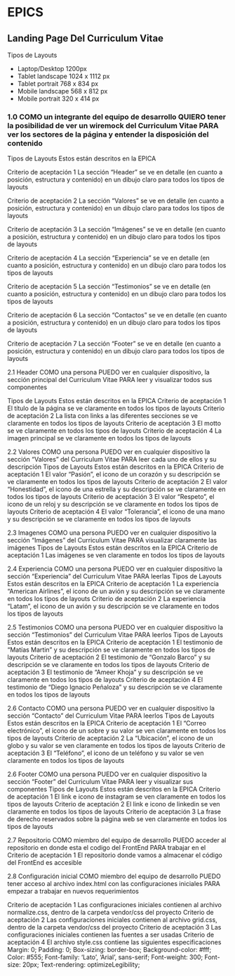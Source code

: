 # EPICS

## Landing Page Del Curriculum Vitae

Tipos de Layouts
- Laptop/Desktop 1200px
- Tablet landscape 1024 x 1112 px
- Tablet portrait 768 x 834 px
- Mobile landscape 568 x 812 px
- Mobile portrait 320 x 414 px

### 1.0 COMO un integrante del equipo de desarrollo QUIERO tener la posibilidad de ver un wiremock del Curriculum Vitae PARA ver los sectores de la página y entender la disposición del contenido

Tipos de Layouts
Estos están descritos en la EPICA 

Criterio de aceptación 1
La sección “Header” se ve en detalle (en cuanto a posición, estructura y contenido) en un dibujo claro para todos los tipos de layouts

Criterio de aceptación 2
La sección “Valores” se ve en detalle (en cuanto a posición, estructura y contenido) en un dibujo claro para todos los tipos de layouts

Criterio de aceptación 3
La sección “Imágenes” se ve en detalle (en cuanto a posición, estructura y contenido) en un dibujo claro para todos los tipos de layouts

Criterio de aceptación 4
La sección “Experiencia” se ve en detalle (en cuanto a posición, estructura y contenido) en un dibujo claro para todos los tipos de layouts

Criterio de aceptación 5
La sección “Testimonios” se ve en detalle (en cuanto a posición, estructura y contenido) en un dibujo claro para todos los tipos de layouts

Criterio de aceptación 6
La sección “Contactos” se ve en detalle (en cuanto a posición, estructura y contenido) en un dibujo claro para todos los tipos de layouts

Criterio de aceptación 7
La sección “Footer” se ve en detalle (en cuanto a posición, estructura y contenido) en un dibujo claro para todos los tipos de layouts

2.1 Header
COMO una persona
PUEDO ver en cualquier dispositivo, la sección principal del Curriculum Vitae
PARA leer y visualizar todos sus componentes

Tipos de Layouts
Estos están descritos en la EPICA 
Criterio de aceptación 1
El título de la página se ve claramente en todos los tipos de layouts
Criterio de aceptación 2
La lista con links a las diferentes secciones se ve claramente en todos los tipos de layouts
Criterio de aceptación 3
El motto se ve claramente en todos los tipos de layouts
Criterio de aceptación 4
La imagen principal se ve claramente en todos los tipos de layouts


2.2 Valores
COMO una persona
PUEDO ver en cualquier dispositivo la sección “Valores” del Curriculum Vitae
PARA leer cada uno de ellos y su descripción
Tipos de Layouts
Estos están descritos en la EPICA 
Criterio de aceptación 1
El valor “Pasión”, el icono de un corazón y su descripción se ve claramente en todos los tipos de layouts
Criterio de aceptación 2
El valor “Honestidad”, el icono de una estrella y su descripción se ve claramente en todos los tipos de layouts
Criterio de aceptación 3
El valor “Respeto”, el icono de un reloj y su descripción se ve claramente en todos los tipos de layouts
Criterio de aceptación 4
El valor “Tolerancia”, el icono de una mano y su descripción se ve claramente en todos los tipos de layouts

2.3 Imagenes
COMO una persona
PUEDO ver en cualquier dispositivo la sección “Imágenes” del Curriculum Vitae
PARA visualizar claramente las imágenes
Tipos de Layouts
Estos están descritos en la EPICA 
Criterio de aceptación 1
Las imágenes se ven claramente en todos los tipos de layouts

2.4 Experiencia
COMO una persona
PUEDO ver en cualquier dispositivo la sección “Experiencia” del Curriculum Vitae
PARA leerlas
Tipos de Layouts
Estos están descritos en la EPICA 
Criterio de aceptación 1
La experiencia “American Airlines”, el icono de un avión y su descripción se ve claramente en todos los tipos de layouts
Criterio de aceptación 2
La experiencia “Latam”, el icono de un avión y su descripción se ve claramente en todos los tipos de layouts



2.5 Testimonios
COMO una persona
PUEDO ver en cualquier dispositivo la sección “Testimonios” del Curriculum Vitae
PARA leerlos
Tipos de Layouts
Estos están descritos en la EPICA 
Criterio de aceptación 1
El testimonio de “Matías Martin” y su descripción se ve claramente en todos los tipos de layouts
Criterio de aceptación 2
El testimonio de “Gonzalo Barco” y su descripción se ve claramente en todos los tipos de layouts
Criterio de aceptación 3
El testimonio de “Ameer Khoja” y su descripción se ve claramente en todos los tipos de layouts
Criterio de aceptación 4
El testimonio de “Diego Ignacio Peñaloza” y su descripción se ve claramente en todos los tipos de layouts


2.6 Contacto
COMO una persona
PUEDO ver en cualquier dispositivo la sección “Contacto” del Curriculum Vitae
PARA leerlos
Tipos de Layouts
Estos están descritos en la EPICA 
Criterio de aceptación 1
El “Correo electrónico”, el icono de un sobre y su valor se ven claramente en todos los tipos de layouts
Criterio de aceptación 2
La “Ubicación”, el icono de un globo y su valor se ven claramente en todos los tipos de layouts
Criterio de aceptación 3
El “Teléfono”, el icono de un teléfono y su valor se ven claramente en todos los tipos de layouts

2.6 Footer
COMO una persona
PUEDO ver en cualquier dispositivo la sección “Footer” del Curriculum Vitae
PARA leer y visualizar sus componentes
Tipos de Layouts
Estos están descritos en la EPICA 
Criterio de aceptación 1
El link e icono de instagram se ven claramente en todos los tipos de layouts
Criterio de aceptación 2
El link e icono de linkedin se ven claramente en todos los tipos de layouts
Criterio de aceptación 3
La frase de derecho reservados sobre la página web se ven claramente en todos los tipos de layouts

2.7 Repositorio
COMO miembro del equipo de desarrollo
PUEDO acceder al repositorio en donde esta el codigo del FrontEnd
PARA trabajar en el
Criterio de aceptación 1
El repositorio donde vamos a almacenar el código del FrontEnd es accesible

2.8 Configuración inicial
COMO miembro del equipo de desarrollo
PUEDO tener acceso al archivo index.html con las configuraciones iniciales
PARA empezar a trabajar en nuevos requerimientos

Criterio de aceptación 1
Las configuraciones iniciales contienen al archivo normalize.css, dentro de la carpeta vendor/css del proyecto
Criterio de aceptación 2
Las configuraciones iniciales contienen al archivo grid.css, dentro de la carpeta vendor/css del proyecto
Criterio de aceptación 3
Las configuraciones iniciales contienen las fuentes a ser usadas
Criterio de aceptación 4
El archivo style.css contiene las siguientes especificaciones
Margin: 0;
Padding: 0;
Box-sizing: border-box;
Background-color: #fff;
Color: #555;
Font-family: ‘Lato’, ‘Arial’, sans-serif;
Font-weight: 300;
Font-size: 20px;
Text-rendering: optimizeLegibility;


